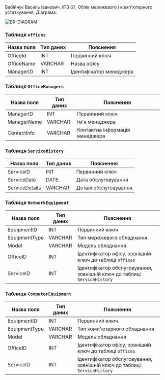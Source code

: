 Бабійчук Василь Іванович, ІПЗ-21,  Облік мережевого і комп'ютерного устаткування, Діаграма:


![ER-DIAGRAM](https://github.com/Vasil-Babi1/DbBabichykVasil/assets/150590016/675503df-d59b-4556-9484-4df10ca03bdf)

### Таблиця `offices`

| Назва поля  | Тип даних | Пояснення                |
|-------------|-----------|--------------------------|
| OfficeId    | INT       | Первинний ключ           |
| OfficeName  | VARCHAR   | Назва офісу              |
| ManagerID   | INT       | Ідентифікатор менеджера  |

### Таблиця `OfficeManagers`

| Назва поля | Тип даних | Пояснення                 |
|------------|-----------|---------------------------|
| ManagerID  | INT       | Первинний ключ           |
| ManagerName| VARCHAR   | Ім'я менеджера           |
| ContactInfo| VARCHAR   | Контактна інформація менеджера |

### Таблиця `ServiceHistory`

| Назва поля  | Тип даних | Пояснення                |
|-------------|-----------|--------------------------|
| ServiceID   | INT       | Первинний ключ           |
| ServiceDate | DATE      | Дата обслуговування      |
| ServiceDetails | VARCHAR | Деталі обслуговування    |

### Таблиця `NetworkEquipment`

| Назва поля  | Тип даних | Пояснення                     |
|-------------|-----------|-------------------------------|
| EquipmentID | INT       | Первинний ключ                |
| EquipmentType | VARCHAR | Тип мережевого обладнання     |
| Model       | VARCHAR   | Модель обладнання             |
| OfficeID    | INT       | Ідентифікатор офісу, зовнішній ключ до таблиці `offices` |
| ServiceID   | INT       | Ідентифікатор обслуговування, зовнішній ключ до таблиці `ServiceHistory` |

### Таблиця `ComputerEquipment`

| Назва поля  | Тип даних | Пояснення                     |
|-------------|-----------|-------------------------------|
| EquipmentID | INT       | Первинний ключ                |
| EquipmentType | VARCHAR | Тип комп'ютерного обладнання  |
| Model       | VARCHAR   | Модель обладнання             |
| OfficeID    | INT       | Ідентифікатор офісу, зовнішній ключ до таблиці `offices` |
| ServiceID   | INT       | Ідентифікатор обслуговування, зовнішній ключ до таблиці `ServiceHistory` |
